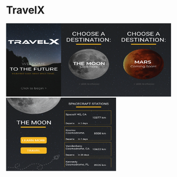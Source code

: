 # TravelX
<img src="/Screenshot_20181023-124659.png" width=150 height=200><img src="/Screenshot_20181023-124707.png" width=150 height=200><img src="/Screenshot_20181023-124713.png" width=150 height=200><img src="/Screenshot_20181023-124732.png" width=150 height=200><img src="/Screenshot_20181023-124739.png" width=150 height=200>
